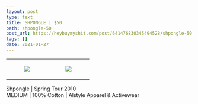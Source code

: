 ```yaml
---
layout: post
type: text
title: SHPONGLE | $50
path: shpongle-50
post_url: https://heybuymyshit.com/post/641476830345494528/shpongle-50
tags: []
date: 2021-01-27
---
```




<table style="width:100%;"><tr><td style="vertical-align:top;">
      <figure class="tmblr-full" data-orig-height="2048" data-orig-width="1365" data-orig-src="https://concertshirts.netlify.app/shirts/0062/0062-01.jpg"><img src="https://64.media.tumblr.com/0a8e29885ee69400e81750865d001892/a3855cb082005cae-36/s540x810/4d891e5cb3384b00e6a294cdf8f326f385e2489b.jpg" data-orig-height="2048" data-orig-width="1365" data-orig-src="https://concertshirts.netlify.app/shirts/0062/0062-01.jpg"/></figure></td>
    <td style="vertical-align:top;">
      <figure class="tmblr-full" data-orig-height="2048" data-orig-width="1365" data-orig-src="https://concertshirts.netlify.app/shirts/0062/0062-02.jpg"><img src="https://64.media.tumblr.com/279be75e4b553608a53222601374fe4d/a3855cb082005cae-26/s540x810/61f08b9122a6a2e3de073d99e42c44e9998134a1.jpg" data-orig-height="2048" data-orig-width="1365" data-orig-src="https://concertshirts.netlify.app/shirts/0062/0062-02.jpg"/></figure></td>
  </tr></table><p>
  Shpongle | Spring Tour 2010<br/>MEDIUM | 100% Cotton | Alstyle Apparel &amp; Activewear
</p>
